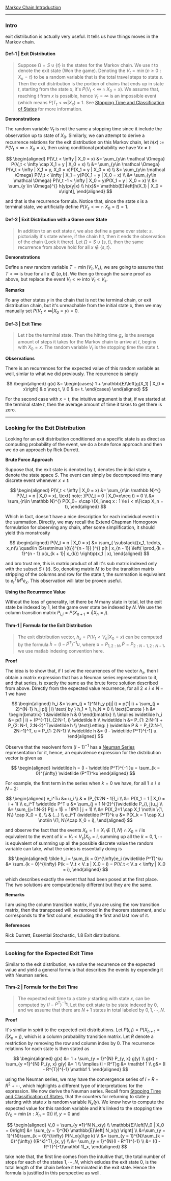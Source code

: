 [Markov Chain Introduction](Markov%20Chain%20Introduction.md)


---
### **Intro**

exit distribution is actually very useful. It tells us how things moves in the Markov chain. 

#### **Def-1 | Exit Distribution**
> Suppose $\mathcal \Omega = S\cup \{t\}$ is the states for the Markov chain. We use $t$ to denote the exit state (Won the game). Denoting the $V_t = \min\{n \ge 0 : X_n = t\}$ to be a random variable that is the total travel steps to state $s$. Then the exit distribution is the portion of chains that ends up in state $t$, starting from the state $x$, it's $P(V_t < \infty \cap X_0 = x)$. We assume that, reaching $t$ from $x$ is possible, hence $V_t = \infty$ is an impossible event (which means $P(T_t < \infty | X_x) = 1$. See [Stopping Time and Classification of States](Stopping%20Time%20and%20Classification%20of%20States.md) for more information. 

**Demonstrations**

The random variable $V_t$ is not the same a stopping time since it include the observation up to state of $X_0$. Similarly, we can attempt to derive a recurrence relations for the exit distribution on this Markov chain, let $h(x):= P(V_t < \infty \cap X_0 = x)$, then using conditional probability we have $\forall x \neq t$: 

$$
\begin{aligned}
    P(V_t < \infty | X_0 = x) &= \sum_{y\in \mathcal \Omega}
    P(V_t < \infty \cap X_1 = y | X_0 = x)
    \\
    &= 
    \sum_{y\in \mathcal \Omega}
    P(V_t < \infty | X_1 = y, X_0 = x)P(X_1 = y | X_0 = x)
    \\
    &= \sum_{y\in \mathcal \Omega}
    P(V_t < \infty | X_1 = y)P(X_1 = y | X_0 = x)
    \\
    &= 
    \sum_{y\in \mathcal \Omega}
    P(V_t -1 < \infty | X_0 = y)P(X_1 = y | X_0 = x)
    \\
    &= \sum_{y \in \Omega}^{}
    h(y)p(y|x)
    \\
    h(x)&= \mathbb{E}\left[h(X_1) | X_0 = x\right], 
\end{aligned}
$$

and that is the recurrence formula. Notice that, since the state $s$ is a terminal state, we artificially define $P(V_s < \infty \cap X_0 = t) = 1$. 


#### **Def-2 | Exit Distribution with a Game over State**
> In addition to an exit state $t$, we also define a game over state: $s$. pictorially it's state where, if the chain hit, then it ends the observation of the chain (Lock it there). Let $\Omega = S\cup \{s, t\}$, then the same recurrence from above hold for all $x\not\in \{s, t\}$. 

**Demonstrations**

Define a new random variable $T = \min(V_t, V_s)$, we are going to assume that $T < \infty$ is true for all $x\not\in \{a, b\}$. We then go through the same proof as above, but replace the event $V_t < \infty$ into $V_t < V_s$. 

**Remarks**

Fo any other states $y$ in the chain that is not the terminal chain, or exit distribution chain, but it's unreachable from the initial state $x$, then we may manually set $P(V_t < \infty | X_0 = y) = 0$. 

#### **Def-3 | Exit Time**
> Let $t$ be the terminal state. Then the hitting time $g_x$ is the average amount of steps it takes for the Markov chain to arrive at $t$, begins with $X_0 = x$. The random variable $V_t$ is the stopping time the state $t$. 

**Observations**

There is an recurrences for the expected value of this random variable as well, simlar to what we did previously. The recurrence is simply

$$
\begin{aligned}
    g(x) &= \begin{cases}
        1 + \mathbb{E}\left[g(X_1) | X_0 = x\right] & x \neq t,
        \\
        0 & x= t. 
    \end{cases}
\end{aligned}
$$

For the second case with $x = t$, the intuitive argument is that, if we started at the terminal state $t$, then the average amount of time it takes to get there is zero. 


---
### **Looking for the Exit Distribution**

Looking for an exit distribution conditioned on a specific state is as direct as computing probability of the event, we do a brute force approach and then we do an approach by Rick Durrett. 

**Brute Force Approach**

Suppose that, the exit state is denoted by $t$, denotes the initial state $x$, denote the state space $S$. The event can simply be decomposed into many discrete event whenever $x \neq t$:

$$
\begin{aligned}
    P(V_t < \infty | X_0 = x) 
    &= \sum_{n\in \mathbb N}^{} P(V_t = n | X_0 = x), \text{ note: }P(V_t = 0 | X_0=x\neq t) = 0
    \\
    &= \sum_{n\in \mathbb N}^{}
    P(X_0= x\cap \{X_i\neq x : 1 \le i < n\}\cap X_n = t),
\end{aligned}
$$

Which in fact, doesn't have a nice description for each individual event in the summation. Directly, we may recall the Extend Chapman Homogorov formulation for observing any chain, after some simplification, it should yield this monstrosity

$$
\begin{aligned}
    P(V_t = n | X_0 = x) &= 
    \sum_{
        \substack{(x_1, \cdots, x_n)\\ \quad\in (S\setminus \{t\})^{n - 1}}
    }^{}
    p(t | x_{n - 1}) \left(
        \prod_{k = 1}^{n - 1} p(x_{k + 1}| x_{k})
    \right)p(x_1 | x), 
\end{aligned}
$$

and bro trust me, this is matrix product of all it's sub matrix indexed only with the subset $S\setminus \{t\}$. So, denoting matrix $M$ to be the transition matrix stripping of the columns and row for the state $t$, the summation is equivalent to $e_t^T M^{n}e_x$. This observation will later be proven useful. 


**Using the Recurrence Value**

Without the loss of generality, let there be $N$ many state in total, let the exit state be indexed by $1$, let the game over state be indexed by $N$. We use the column transition matrix $P_{i, j} = P(X_{n + 1} = i | X_{n} = j)$. 

#### **Thm-1 | Formula for the Exit Distribution**
> The exit distribution vector, $h_x = P(V_1 < V_n | X_0 = x)$ can be computed by the formula $\widetilde h = (I - \widetilde P^T)^{-1}u$, where $u = P_{1, 2:N}, \widetilde P= P_{2:N-1, 2:N-1}$, we use matlab indexing convention here. 

**Proof**

The idea is to show that, if I solve the recurrences of the vector $h_x$, then I obtain a matrix expression that has a Neuman series representation to it, and that series, is exactly the same as the brute force solution described from above. Directly from the expected value recurrence, for all $2 \le i \le N - 1$ we have

$$
\begin{aligned}
    h_i &= 
    \sum_{j = 1}^N h_y p(j| i) 
    = p(1| i) + \sum_{j = 2}^{N-1} h_j p(j | i) \text{ by } h_1 = 1, h_N = 0
    \\
    \text{Denote } h &= \begin{bmatrix}
        1 &\widetilde h & 0
    \end{bmatrix}
    \\
    \implies 
    \widetilde h_i 
    &= p(1 | i) + (P^{-T})_{2:N-1, i} \widetilde h
    \\
    \widetilde h &= 
    P_{1: 2:N-1} + P_{2: N-1, 2:N-2}^T\widetilde h
    \\
    \text{Letting: } \widetilde P & = P_{2:N-1, 2N:-1}^T, 
    u = P_{1: 2:N-1}
    \\
    \widetilde h &= (I - \widetilde P^T)^{-1} u. 
\end{aligned}
$$

Observe that the resolvent form $(I - 1)^{-1}$ has a [Neuman Series](../MATH%20700%20Master%20Thesis/Neuman%20Series.md) representation for it, hence, an equivalence expression for the distribution vector is given as 

$$
\begin{aligned}
    \widetilde h = (I - \widetilde P^T)^{-1 }u = \sum_{k = 0}^{\infty} \widetilde (P^T)^ku
\end{aligned}
$$

For example, the first term in the series when $k= 0$ we have, for all $1 \le i \le N-2$: 

$$
\begin{aligned}
    e_i^Tu &= u_i 
    \\
    & = (P_{1:2N - 1})_i 
    \\
    &= P(X_1 = 1 | X_0 = i + 1)
    \\
    e_i^T \widetilde P^T u &= \sum_{j = 1:N-2}^{}\widetilde P_{i, j}u_j
    \\
    &= \sum_{j=1:N-2} P(j + 1|i + 1)P(1 | j + 1)
    \\
    &= P(X_2=1 \cap X_1 \not\in \{1, N\} \cap X_0 = i), 
    \\
    & (...)
    \\
    e_i^T (\widetilde P^T)^k u &= 
    P(X_k = 1 \cap X_i \not\in \{1, N\}\cap X_0 = i), 
\end{aligned}
$$

and observe the fact that the events $X_k = 1 \cap X_i \not\in \{1, N\}\cap X_0 = i$ is equivalent to the event of $k = V_t < V_s | X_0 = i$, summing up all the $k=0, 1, \cdots$ is equivalent of summing up all the possible discrete value the random variable can take, what the series is essentially doing is

$$
\begin{aligned}
    \tilde h_i = \sum_{k = 0}^{\infty}e_i (\widetilde P^T)^ku
    &= 
    \sum_{k = 0}^{\infty} 
    P(k = V_t < V_s | X_0 = i) = P(V_t < V_s < \infty | X_0 = i), 
\end{aligned}
$$

which describes exactly the event that had been posed at the first place. The two solutions are computationally different but they are the same. 

**Remarks**

I am using the column transition matrix, if you are using the row transition matrix, then the transposed will be removed in the theorem statement, and $u$ corresponds to the first column, excluding the first and last row of it. 

**References**

Rick Durrett, Essential Stochastic, 1.8 Exit distributions. 


---
### **Looking for the Expected Exit Time**

Similar to the exit distribution, we solve the recurrence on the expected value and yield a general formula that describes the events by expending it with Neuman series. 


#### **Thm-2 | Formula for the Exit Time**
> The expected exit time to a state $y$ starting with state $x$, can be computed by $(I - \widetilde P^T)^{-1}\mathbf 1$. Let the exit state to be state indexed by $0$, and we assume that there are $N + 1$ states in total labeled by $0, 1, \cdots, N$. 

**Proof**

It's similar in spirit to the expected exit distributions. Let $P(i, j) = P(X_{n + 1} = i | X_n = j)$, which is a column probability transition matrix. Let $R$ denote a restriction by removing the row and column index by $0$. The recurrence relations for each state is then stated as 

$$
\begin{aligned}
    g(x) &= 1 + \sum_{y = 1}^{N} P_{y, x} g(y)
    \\
    g(x) - \sum_{y =1}^{N} P_{y, x} g(y) &= 1
    \\
    \implies (I - R^T)g &= \mathbf 1
    \\
    g&= (I - R^{T})^{-1} \mathbf 1. 
\end{aligned}
$$


using the Neuman series, we may have the convergence series of $I + R + R^2 + \cdots$, which highlights a different type of interpretations for the expression. We now derive the Neuman series. Recall from [Stopping Time and Classification of States](Stopping%20Time%20and%20Classification%20of%20States.md), that the counters for returning to state $y$ starting with state $x$ is random variable $N_x(y)$. We know how to compute the expected value for this random variable and it's linked to the stopping time ($V_0 = \min\{n : X_n = 0\}$) if, $y = 0$ and 

$$
\begin{aligned}
    V_0 = \sum_{y =1}^N N_x(y)
    \\
    \mathbb{E}\left[V_0 | X_0 = 0\right] &= 
    \sum_{y = 1}^{N}
    \mathbb{E}\left[
        N_x(y)
    \right]
    \\
    &=\sum_{y = 1}^{N}\sum_{k = 0}^{\infty}
        P(N_x(y)\ge k)
    \\
    &= \sum_{y = 1}^{N}\sum_{k = 0}^{\infty}
        ((R^k)^T)_{x, y}
    \\
    &= \sum_{y = 1}^{N}(I - R^T)^{-1}
    \\
    &= ((I - R^T)^{-1}\mathbf 1)_x,
\end{aligned}
$$

take note that, the first line comes from the intuitive that, the total number of stops for each of the states $1, \cdots, N$, which exludes the exit state $0$, is the total length of the chain before it terminated in the exit state. Hence the formula is justified in this perspective as well. 
